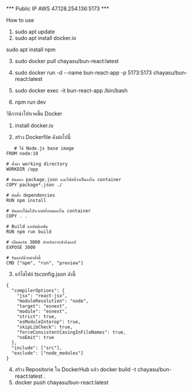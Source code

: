 *** Public IP AWS 47.128.254.136:5173 ***

How to use
1. sudo apt update
2. sudo apt install docker.io

sudo apt install npm

3. sudo docker pull chayasu/bun-react:latest
 
4. sudo docker run -d --name bun-react-app -p 5173:5173 chayasu/bun-react:latest
   
6. sudo docker exec -it bun-react-app /bin/bash
   
7. npm run dev


วิธีการนำโปรเจคขึ้น Docker

1. install docker.io
   
2. สร้าง Dockerfile ดังต่อไปนี้

```
   # ใช้ Node.js base image
FROM node:18

# ตั้งค่า working directory
WORKDIR /app

# คัดลอก package.json และไฟล์ที่จำเป็นลงใน container
COPY package*.json ./

# ติดตั้ง dependencies
RUN npm install

# คัดลอกโค้ดโปรเจกต์ทั้งหมดลงใน container
COPY . .

# Build แอปพลิเคชัน
RUN npm run build

# เปิดพอร์ต 3000 สำหรับการเข้าถึงแอป
EXPOSE 3000

# รันแอปด้วยคำสั่งนี้
CMD ["npm", "run", "preview"]

```

3. แก้ไขไฟล์ tsconfig.json ดังนี้

```
{
  "compilerOptions": {
    "jsx": "react-jsx", 
    "moduleResolution": "node",
    "target": "esnext",
    "module": "esnext",
    "strict": true,
    "esModuleInterop": true,
    "skipLibCheck": true,
    "forceConsistentCasingInFileNames": true,
    "noEmit": true
  },
  "include": ["src"],
  "exclude": ["node_modules"]
}
```

4. สร้าง Repositorie ใน DockerHub แล้ว docker build -t chayasu/bun-react:latest .
5. docker push chayasu/bun-react:latest
